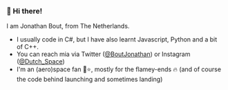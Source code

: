### 👋 Hi there!
I am Jonathan Bout, from The Netherlands.
-  I usually code in C#, but I have also learnt Javascript, Python and a bit of C++.
- You can reach mia via Twitter ([@BoutJonathan](https://twitter.com/BoutJonathan)) or Instagram ([@Dutch_Space](https://www.instagram.com/dutch_space/))
- I'm an (aero)space fan :rocket::star:, mostly for the flamey-ends :fire: (and of course the code behind launching and sometimes landing) 

<!---
DutchAerospace/DutchAerospace is a ✨ special ✨ repository because its `README.md` (this file) appears on your GitHub profile.
You can click the Preview link to take a look at your changes.
--->
